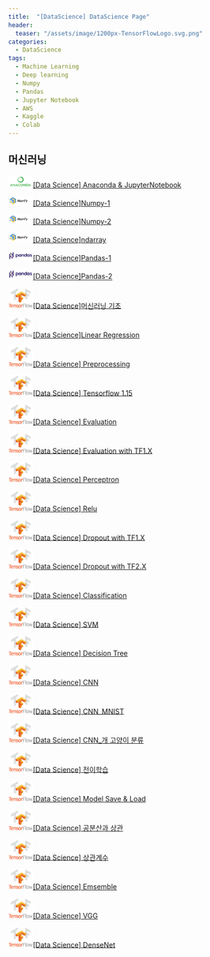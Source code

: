 ```yaml
---
title:  "[DataScience] DataScience Page"
header:
  teaser: "/assets/image/1200px-TensorFlowLogo.svg.png"
categories: 
  - DataScience
tags:
  - Machine Learning
  - Deep learning
  - Numpy
  - Pandas
  - Jupyter Notebook
  - AWS
  - Kaggle
  - Colab
---
```

## 머신러닝

<img src="/assets/image/images-6504576.png" alt="python" style="width:50px">[[Data Science] Anaconda & JupyterNotebook](/python/Anaconda/) 

<img src="/assets/image/1*cyXCE-JcBelTyrK-58w6_Q-6504734.png" alt="python" style="width:50px">[[Data Science]Numpy-1](/python/Numpy/) 

<img src="/assets/image/1*cyXCE-JcBelTyrK-58w6_Q-6504734.png" alt="python" style="width:50px">[[Data Science]Numpy-2](/python/Numpy_2/) 

<img src="/assets/image/1*cyXCE-JcBelTyrK-58w6_Q-6504734.png" alt="python" style="width:50px">[[Data Science]ndarray](/python/ndarray/) 

<img src="/assets/image/pandas-logo.png" alt="python" style="width:50px">[[Data Science]Pandas-1](/python/Pandas/) 

<img src="/assets/image/pandas-logo.png" alt="python" style="width:50px">[[Data Science]Pandas-2](/python/Pandas_2/) 

<img src="/assets/image/1200px-TensorFlowLogo.svg-6505231.png" alt="python" style="width:50px">[[Data Science]머신러닝 기초](/datascience/Machine_learning_basic/) 

<img src="/assets/image/1200px-TensorFlowLogo.svg-6505231.png" alt="python" style="width:50px">[[Data Science]Linear Regression](/datascience/Machine_learning_LinearRegression/) 

<img src="/assets/image/1200px-TensorFlowLogo.svg-6505231.png" alt="python" style="width:50px">[[Data Science] Preprocessing](/datascience/Machine_learning_Preprocessing/) 

<img src="/assets/image/1200px-TensorFlowLogo.svg-6505231.png" alt="python" style="width:50px">[[Data Science] Tensorflow 1.15](/datascience/Machine_learning-Tensorflow/)

<img src="/assets/image/1200px-TensorFlowLogo.svg-6505231.png" alt="python" style="width:50px">[[Data Science] Evaluation](/datascience/Machine_learning_Evaluation/) 

<img src="/assets/image/1200px-TensorFlowLogo.svg-6505231.png" alt="python" style="width:50px">[[Data Science] Evaluation with TF1.X](/datascience/Machine_learning-Evaluation_tf/) 

<img src="/assets/image/1200px-TensorFlowLogo.svg-6505231.png" alt="python" style="width:50px">[[Data Science] Perceptron](/datascience/Deep_learning_Perceptron/) 

<img src="/assets/image/1200px-TensorFlowLogo.svg-6505231.png" alt="python" style="width:50px">[[Data Science] Relu](/datascience/Deep_learning_Relu/) 

<img src="/assets/image/1200px-TensorFlowLogo.svg-6505231.png" alt="python" style="width:50px">[[Data Science] Dropout with TF1.X](/datascience/Deep_learning_Dropout/) 

<img src="/assets/image/1200px-TensorFlowLogo.svg-6505231.png" alt="python" style="width:50px">[[Data Science] Dropout with TF2.X](/datascience/Deep_learning-Dropout_tf2/) 

<img src="/assets/image/1200px-TensorFlowLogo.svg-6505231.png" alt="python" style="width:50px">[[Data Science] Classification](/datascience/Machine_learning-Classification/) 

<img src="/assets/image/1200px-TensorFlowLogo.svg-6505231.png" alt="python" style="width:50px">[[Data Science] SVM](/datascience/SVM/) 

<img src="/assets/image/1200px-TensorFlowLogo.svg-6505231.png" alt="python" style="width:50px">[[Data Science] Decision Tree](/datascience/Decision_Tree/) 

<img src="/assets/image/1200px-TensorFlowLogo.svg-6505231.png" alt="python" style="width:50px">[[Data Science] CNN](/datascience/CNN/) 

<img src="/assets/image/1200px-TensorFlowLogo.svg-6505231.png" alt="python" style="width:50px">[[Data Science] CNN_MNIST](/datascience/CNN_MNIST/) 

<img src="/assets/image/1200px-TensorFlowLogo.svg-6505231.png" alt="python" style="width:50px">[[Data Science] CNN_개 고양이 분류](/datascience/CNN_CATANDDOG/) 

<img src="/assets/image/1200px-TensorFlowLogo.svg-6505231.png" alt="python" style="width:50px">[[Data Science] 전이학습](/datascience/Transfer_learning/) 

<img src="/assets/image/1200px-TensorFlowLogo.svg-6505231.png" alt="python" style="width:50px">[[Data Science] Model Save & Load](/datascience/Model_Save_and_Load/) 

<img src="/assets/image/1200px-TensorFlowLogo.svg-6505231.png" alt="python" style="width:50px">[[Data Science] 공분산과 상관](/datascience/covariance/) 

<img src="/assets/image/1200px-TensorFlowLogo.svg-6505231.png" alt="python" style="width:50px">[[Data Science] 상관계수](/datascience/상관계수/) 

<img src="/assets/image/1200px-TensorFlowLogo.svg-6505231.png" alt="python" style="width:50px">[[Data Science] Emsemble](/datascience/Emsemble/) 

<img src="/assets/image/1200px-TensorFlowLogo.svg-6505231.png" alt="python" style="width:50px">[[Data Science] VGG](/datascience/VGG/) 

<img src="/assets/image/1200px-TensorFlowLogo.svg-6505231.png" alt="python" style="width:50px">[[Data Science] DenseNet](/datascience/DenseNet/) 